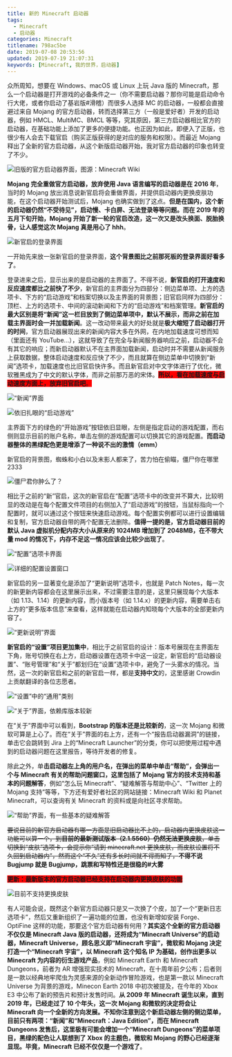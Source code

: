 ```yaml
---
title: 新的 Minecraft 启动器
tags:
  - Minecraft
  - 启动器
categories: Minecraft
titlename: 798ac5be
date: 2019-07-08 20:53:56
updated: 2019-07-19 21:07:31
keywords: [Minecraft, 我的世界，启动器]
---
```


众所周知，想要在 Windows、macOS 或 Linux 上玩 Java 版的 Minecraft，那么一个启动器是打开游戏的必备条件之一（你不需要启动器？那你可能是启动命令行大佬，或者你启动了基岩版#滑稽）而很多人选择 MC 的启动器，一般都会直接避过来自 Mojang 的官方启动器，转而选择第三方（一般是爱好者）开发的启动器，例如 HMCL、MultiMC、BMCL 等等，究其原因，第三方启动器相比官方的启动器，在基础功能上添加了更多的便捷功能。也正因为如此，即便入了正版，也很少有人会去下载官启（购买正版获得的是对应的服务和权限）。而最近 Mojang 释出了全新的官方启动器，从这个新版启动器开始，我对官方启动器的印象也转变了不少。<!--more-->    

 ![旧版的官方启动器界面，图源：Minecraft Wiki](https://i.loli.net/2019/07/08/5d23537d0d45e16715.png "旧版的官方启动器界面，图源：Minecraft Wiki")  

**Mojang 完全重做官方启动器，放弃使用 Java 语言编写的启动器是在 2016 年**，当时的 Mojang 放出消息说新官启将会重做界面，并提供启动器内更换皮肤功能，在这个启动器开始测试后，Mojang 也确实做到了这点。**但是在国内，这个新的启动器仍然“不受待见”，启动慢、卡白屏、无法登录等等问题。而在 2019 年的五月下旬开始，Mojang 开始了新一轮的官启改造，这一次又是改头换面、脱胎换骨，让人感觉这次 Mojang 真是用心了 hhh**。  

![新官启的登录界面](https://i.loli.net/2019/07/08/5d23537fdfc3011881.png "新官启的登录界面")  

一开始先来放一张新官启的登录界面，**这个背景图比之前那死板的登录界面好看多了**。  

登录进来之后，显示出来的是启动器的主界面了。不得不说，**新官启的打开速度和反应速度都比之前快了不少**，新官启的主界面分为四部分：侧边菜单项、上方的选项卡、下方的“启动游戏”和档案切换以及主界面的背景图；旧官启同样为四部分：顶栏、上方的选项卡、中间的滚动新闻和下方的“启动游戏”和档案管理。**新官启的最大区别是将“新闻”这一栏目放到了侧边菜单项中，默认不展示，而非之前在加载主界面时会一并加载新闻**。这一改动带来最大的好处就是**极大缩短了启动器打开的时间**，官方启动器展现出来的新闻内容大多在外网，在内地加载速度可想而知（里面还有 YouTube...），这就导致了在完全与新闻服务器响应之前，启动器不会有其它的响应；而新启动器默认不在主界面加载新闻，启动时并不需要从新闻服务上获取数据，整体启动速度和反应快了不少，而且就算在侧边菜单中切换到“新闻”选项卡，加载速度也比旧官启快许多。而且新官启对中文字体进行了优化，微软雅黑成为了中文的默认字体，而非之前那万恶的宋体。<span style="background:red">**所以，看在加载速度与启动速度方面上，放弃旧官启吧**。</span>  

![“新闻”界面](https://i.loli.net/2019/07/08/5d23536d926dd75725.png "“新闻”界面")   

![依旧扎眼的“启动游戏”](https://i.loli.net/2019/07/08/5d23536c999f570850.png "依旧扎眼的“启动游戏")  

主界面下方的绿色的“开始游戏”按钮依旧显眼，左侧是指定启动的游戏配置，而右侧则显示目前的账户名称，单击左侧的游戏配置可以切换其它的游戏配置。**而启动器整体的黑绿配色更是增添了一种说不出的激情（emm）**  

新官启的背景图，蜘蛛和小白以及末影人都来了，苦力怕在偷瞄，僵尸你在哪里 2333   

![僵尸君你肿么了？](https://i.loli.net/2019/07/08/5d23537f0885f89315.png "僵尸君你肿么了？")  

相比于之前的“新”官启，这次的新官启在“配置”选项卡中的改变并不算大，比较明显的改动是在每个配置文件项目的右侧加入了“启动游戏”的按钮，当鼠标指向一个配置时，就可以通过这个按钮来快速启动游戏。每个配置实例都可以进行设置编辑和复制，官方启动器自带的两个配置无法删除。**值得一提的是，官方启动器目前的默认 Java 虚拟机分配内存大小从原来的 1024MB 增加到了 2048MB，在不带大量 mod 的情况下，内存不足这一情况应该会比较少出现了**。   

![“配置”选项卡界面](https://i.loli.net/2019/07/08/5d23536b09ab890889.png "“配置”选项卡界面") 

![详细的配置设置窗口](https://i.loli.net/2019/07/08/5d235369bdd7527893.png "详细的配置设置窗口")  

新官启的另一显著变化是添加了“更新说明”选项卡，也就是 Patch Notes，每一次的新更新内容都会在这里展示出来，不过需要注意的是，这里只展现每个大版本（如 1.13、1.14）的更新内容，而小版本号（如 1.14.x）的更新内容，需要单击右上方的“更多版本信息”来查看，这样就能在启动器内知晓每个大版本的全部更新内容了。  

![“更新说明”界面](https://i.loli.net/2019/07/08/5d2357395277411918.png "“更新说明”界面")  

**新官启的“设置”项目更加集中**，相比于之前官启的设计：版本号展现在主界面左下角，账号切换在右上方，启动器设置在选项卡中这一设定，新官启的“启动器设置”、“账号管理”和“关于”都划归在“设置”选项卡中，避免了一头雾水的情况。当然，这一次的新官启和之前的新官启一样，都是**支持中文**的，这里感谢 Crowdin 上贡献翻译的各位志愿者。  

![“设置”中的“通用”类别](https://i.loli.net/2019/07/08/5d23536781e4b20536.png "“设置”中的“通用”类别")  

![“关于”界面，依赖库版本较新](https://i.loli.net/2019/07/08/5d235366e12c661737.png "“关于”界面，依赖库版本较新")  

在“关于”界面中可以看到，**Bootstrap 的版本还是比较新的**，这一次 Mojang 和微软可算是上心了。而在“关于”界面的右上方，还有一个“报告启动器漏洞”的链接，单击它会跳转到 Jira 上的“Minecraft Launcher”的分类，你可以把使用过程中遇到的启动器问题在这里报告，等待开发者的修复。  

除此之外，单**击启动器左上角的用户名，在弹出的菜单中单击“帮助”，会弹出一个与 Minecraft 有关的帮助问题窗口，这里包括了 Mojang 官方的技术支持和基本的问题解答**，例如“怎么玩 Minecraft”、“疑难解答与帮助中心”、“Twitter 上的 Mojang 支持”等等，下方还有爱好者社区的网站链接：Minecraft Wiki 和 Planet Minecraft，可以查询有关 Minecraft 的资料或是向社区寻求帮助。  

![“帮助”界面，有一些基本的疑难解答](https://i.loli.net/2019/07/08/5d235364ad16866486.png "“帮助”界面，有一些基本的疑难解答")  

~~要说目前的新官方启动器有哪一方面是旧启动器比不上的，启动器内更换皮肤这一功能可以算一个，到**目前的最新测试版本（2.1.5560）仍然无法更换皮肤**，单击切换到“皮肤”选项卡，会提示你“请到 minecraft.net 更换皮肤，而皮肤设置将不久回到启动器内”，然而这个“不久”还有多长时间就不得而知了，~~**不得不说 Bugjump 就是 Bugjump，跳票和写特性还是很稳的#大雾**  

**<span style="background: red">更新：最新版本的官方启动器已经支持在启动器内更换皮肤的功能</span>**  

![目前不支持更换皮肤](https://i.loli.net/2019/07/08/5d2353654d0e296728.png "目前不支持更换皮肤")  

有人可能会说，既然这个新官方启动器只是又一次换了个皮，加了一个“更新日志选项卡”，然后又重新组织了一遍功能的位置，也没有新增如安装 Forge、OptiFine 这样的功能，那要这个官方启动器有何用？**其实这个全新的官方启动器不仅仅是 Minecraft Java 版的启动器，还将成为“Minecraft Universe”的启动器，Minecraft Universe，顾名思义即“Minecraft 宇宙”，微软和 Mojang 决定打造一个“Minecraft 宇宙”，以 Minecraft 这个知名 IP 为基础，创作出更多以 Minecraft 为内容的衍生游戏产品**，例如 Minecraft Earth 和 Minecraft Dungeons，前者为 AR 增强现实技术的 Minecraft，在十周年前夕公布；后者则是一款以经典地牢爬虫为灵感来源的全新动作冒险游戏，也是第一款以 Minecraft Universe 为背景的游戏，Minecon Earth 2018 中初次被提及，在今年的 Xbox E3 中公布了新的预告片和预计发售时间。**从 2009 年 Minecraft 诞生以来，直到 2019 年，已经走过了 10 个年头，这一次 Mojang 和微软的决定将会让 Minecraft 向一个全新的方向发展。不知你注意到这个新启动器左侧的侧边菜单，目前只有两项：“新闻”和“Minecraft：Java Edition”，而在 Minecraft Dungeons 发售后，这里极有可能会增加一个“Minecraft Dungeons”的菜单项目，黑绿的配色让人联想到了 Xbox 的主题色，微软和 Mojang 的野心已经逐渐显现。毕竟，Minecraft 已经不仅仅是一个游戏了**。  

<style>.post-block br {display: none}</style>